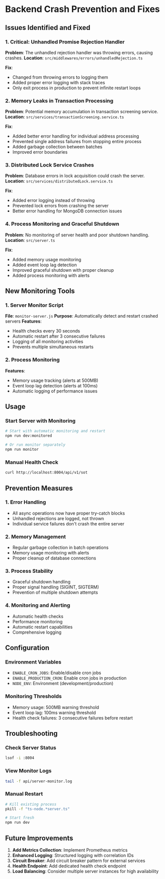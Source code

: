 # Backend Crash Prevention and Fixes

## Issues Identified and Fixed

### 1. **Critical: Unhandled Promise Rejection Handler**
**Problem**: The unhandled rejection handler was throwing errors, causing crashes.
**Location**: `src/middlewares/errors/unhandledRejection.ts`

**Fix**: 
- Changed from throwing errors to logging them
- Added proper error logging with stack traces
- Only exit process in production to prevent infinite restart loops

### 2. **Memory Leaks in Transaction Processing**
**Problem**: Potential memory accumulation in transaction screening service.
**Location**: `src/services/transactionScreening.service.ts`

**Fix**:
- Added better error handling for individual address processing
- Prevented single address failures from stopping entire process
- Added garbage collection between batches
- Improved error boundaries

### 3. **Distributed Lock Service Crashes**
**Problem**: Database errors in lock acquisition could crash the server.
**Location**: `src/services/distributedLock.service.ts`

**Fix**:
- Added error logging instead of throwing
- Prevented lock errors from crashing the server
- Better error handling for MongoDB connection issues

### 4. **Process Monitoring and Graceful Shutdown**
**Problem**: No monitoring of server health and poor shutdown handling.
**Location**: `src/server.ts`

**Fix**:
- Added memory usage monitoring
- Added event loop lag detection
- Improved graceful shutdown with proper cleanup
- Added process monitoring with alerts

## New Monitoring Tools

### 1. **Server Monitor Script**
**File**: `monitor-server.js`
**Purpose**: Automatically detect and restart crashed servers
**Features**:
- Health checks every 30 seconds
- Automatic restart after 3 consecutive failures
- Logging of all monitoring activities
- Prevents multiple simultaneous restarts

### 2. **Process Monitoring**
**Features**:
- Memory usage tracking (alerts at 500MB)
- Event loop lag detection (alerts at 100ms)
- Automatic logging of performance issues

## Usage

### Start Server with Monitoring
```bash
# Start with automatic monitoring and restart
npm run dev:monitored

# Or run monitor separately
npm run monitor
```

### Manual Health Check
```bash
curl http://localhost:8004/api/v1/sot
```

## Prevention Measures

### 1. **Error Handling**
- All async operations now have proper try-catch blocks
- Unhandled rejections are logged, not thrown
- Individual service failures don't crash the entire server

### 2. **Memory Management**
- Regular garbage collection in batch operations
- Memory usage monitoring with alerts
- Proper cleanup of database connections

### 3. **Process Stability**
- Graceful shutdown handling
- Proper signal handling (SIGINT, SIGTERM)
- Prevention of multiple shutdown attempts

### 4. **Monitoring and Alerting**
- Automatic health checks
- Performance monitoring
- Automatic restart capabilities
- Comprehensive logging

## Configuration

### Environment Variables
- `ENABLE_CRON_JOBS`: Enable/disable cron jobs
- `ENABLE_PRODUCTION_CRON`: Enable cron jobs in production
- `NODE_ENV`: Environment (development/production)

### Monitoring Thresholds
- Memory usage: 500MB warning threshold
- Event loop lag: 100ms warning threshold
- Health check failures: 3 consecutive failures before restart

## Troubleshooting

### Check Server Status
```bash
lsof -i :8004
```

### View Monitor Logs
```bash
tail -f api/server-monitor.log
```

### Manual Restart
```bash
# Kill existing process
pkill -f "ts-node.*server.ts"

# Start fresh
npm run dev
```

## Future Improvements

1. **Add Metrics Collection**: Implement Prometheus metrics
2. **Enhanced Logging**: Structured logging with correlation IDs
3. **Circuit Breaker**: Add circuit breaker pattern for external services
4. **Health Endpoint**: Add dedicated health check endpoint
5. **Load Balancing**: Consider multiple server instances for high availability 